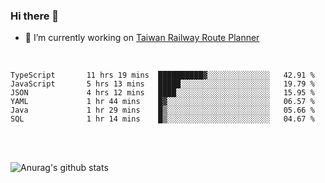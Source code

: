 ### Hi there 👋

- 🔭 I’m currently working on [Taiwan Railway Route Planner](https://github.com/Taiwan-Railway-Route-Planner)

<br/>

<!--START_SECTION:waka-->

```text
TypeScript       11 hrs 19 mins  ██████████▓░░░░░░░░░░░░░░   42.91 %
JavaScript       5 hrs 13 mins   █████░░░░░░░░░░░░░░░░░░░░   19.79 %
JSON             4 hrs 12 mins   ████░░░░░░░░░░░░░░░░░░░░░   15.95 %
YAML             1 hr 44 mins    █▓░░░░░░░░░░░░░░░░░░░░░░░   06.57 %
Java             1 hr 29 mins    █▒░░░░░░░░░░░░░░░░░░░░░░░   05.66 %
SQL              1 hr 14 mins    █▒░░░░░░░░░░░░░░░░░░░░░░░   04.67 %
```

<!--END_SECTION:waka-->

<br/>
<br/>

![Anurag's github stats](https://github-readme-stats.vercel.app/api?username=DepickereSven&show_icons=true&theme=tokyonight)



<!--
**DepickereSven/DepickereSven** is a ✨ _special_ ✨ repository because its `README.md` (this file) appears on your GitHub profile.

Here are some ideas to get you started:

- 🔭 I’m currently working on ...
- 🌱 I’m currently learning ...
- 👯 I’m looking to collaborate on ...
- 🤔 I’m looking for help with ...
- 💬 Ask me about ...
- 📫 How to reach me: ...
- 😄 Pronouns: ...
- ⚡ Fun fact: ...
-->
